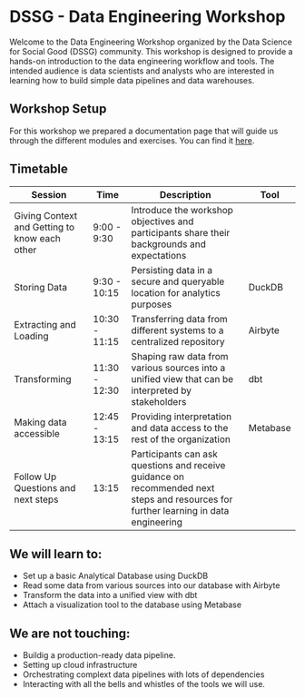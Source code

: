 # DSSG - Data Engineering Workshop

Welcome to the Data Engineering Workshop organized by the Data Science for Social Good (DSSG) community. This workshop is designed to provide a hands-on introduction to the data engineering workflow and tools. The intended audience is data scientists and analysts who are interested in learning how to build simple data pipelines and data warehouses.

## Workshop Setup

For this workshop we prepared a documentation page that will guide us through the different modules and exercises. You can find it [here](https://rogall-e.github.io/DSSG-Data-Engineering-Workshop/).

## Timetable
| Session                                              | Time          | Description                                                                                                                   | Tool             |
|------------------------------------------------------|---------------|-------------------------------------------------------------------------------------------------------------------------------|------------------|
| Giving Context and Getting to know each other         | 9:00 - 9:30   | Introduce the workshop objectives and participants share their backgrounds and expectations                                  |                  |
| Storing Data                                         | 9:30 - 10:15  | Persisting data in a secure and queryable location for analytics purposes                                                    | DuckDB           |
| Extracting and Loading                               | 10:30 - 11:15 | Transferring data from different systems to a centralized repository                                                          | Airbyte          |
| Transforming                                         | 11:30 - 12:30 | Shaping raw data from various sources into a unified view that can be interpreted by stakeholders                            | dbt              |
| Making data accessible                               | 12:45 - 13:15 | Providing interpretation and data access to the rest of the organization                                                     | Metabase         |
| Follow Up Questions and next steps                   | 13:15         | Participants can ask questions and receive guidance on recommended next steps and resources for further learning in data engineering |                  |

## We will learn to:
- Set up a basic Analytical Database using DuckDB
- Read some data from various sources into our database with Airbyte
- Transform the data into a unified view with dbt
- Attach a visualization tool to the database using Metabase

## We are **not** touching:
- Buildig a production-ready data pipeline.
- Setting up cloud infrastructure
- Orchestrating complext data pipelines with lots of dependencies
- Interacting with all the bells and whistles of the tools we will use. 


